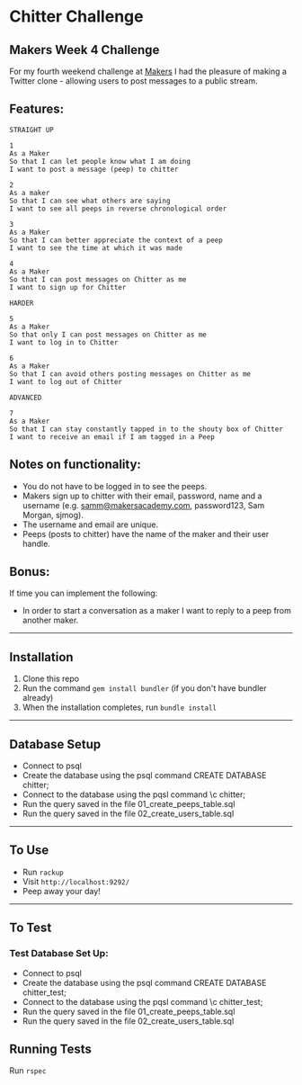 Chitter Challenge
=================

## Makers Week 4 Challenge
For my fourth weekend challenge at [Makers](https://www.makers.tech/) I had the pleasure of making a Twitter clone - allowing users to post messages to a public stream.

Features:
-------

```
STRAIGHT UP

1
As a Maker
So that I can let people know what I am doing  
I want to post a message (peep) to chitter

2
As a maker
So that I can see what others are saying  
I want to see all peeps in reverse chronological order

3
As a Maker
So that I can better appreciate the context of a peep
I want to see the time at which it was made

4
As a Maker
So that I can post messages on Chitter as me
I want to sign up for Chitter

HARDER

5
As a Maker
So that only I can post messages on Chitter as me
I want to log in to Chitter

6
As a Maker
So that I can avoid others posting messages on Chitter as me
I want to log out of Chitter

ADVANCED

7
As a Maker
So that I can stay constantly tapped in to the shouty box of Chitter
I want to receive an email if I am tagged in a Peep
```

Notes on functionality:
------

* You do not have to be logged in to see the peeps.
* Makers sign up to chitter with their email, password, name and a username (e.g. samm@makersacademy.com, password123, Sam Morgan, sjmog).
* The username and email are unique.
* Peeps (posts to chitter) have the name of the maker and their user handle.


Bonus:
-----

If  time you can implement the following:

* In order to start a conversation as a maker I want to reply to a peep from another maker.


---
## Installation

1. Clone this repo 
2. Run the command ```gem install bundler``` (if you don't have bundler already)
3. When the installation completes, run ```bundle install```
---
## Database Setup
- Connect to psql
- Create the database using the psql command CREATE DATABASE chitter;
- Connect to the database using the pqsl command \c chitter;
- Run the query saved in the file 01_create_peeps_table.sql
- Run the query saved in the file 02_create_users_table.sql
---
## To Use
- Run ```rackup```
- Visit ```http://localhost:9292/```
- Peep away your day!
---
## To Test

### Test Database Set Up:
- Connect to psql
- Create the database using the psql command CREATE DATABASE chitter_test;
- Connect to the database using the pqsl command \c chitter_test;
- Run the query saved in the file 01_create_peeps_table.sql
- Run the query saved in the file 02_create_users_table.sql
  
## Running Tests

Run ```rspec```